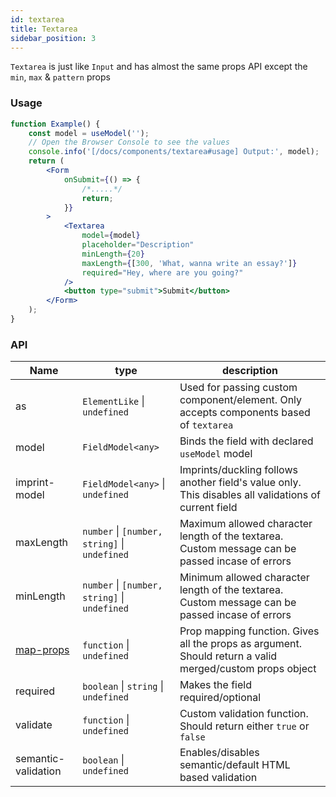 ```yaml
---
id: textarea
title: Textarea
sidebar_position: 3
---
```


`Textarea` is just like `Input` and has almost the same props API except the `min`, `max` & `pattern` props

### Usage

```jsx live
function Example() {
    const model = useModel('');
    // Open the Browser Console to see the values
    console.info('[/docs/components/textarea#usage] Output:', model);
    return (
        <Form
            onSubmit={() => {
                /*.....*/
                return;
            }}
        >
            <Textarea
                model={model}
                placeholder="Description"
                minLength={20}
                maxLength={[300, 'What, wanna write an essay?']}
                required="Hey, where are you going?"
            />
            <button type="submit">Submit</button>
        </Form>
    );
}
```

### API

| Name                                                          | type                                          | description                                                                                              |
| ------------------------------------------------------------- | --------------------------------------------- | -------------------------------------------------------------------------------------------------------- |
| as                                                            | `ElementLike` \| `undefined`                  | Used for passing custom component/element. Only accepts components based of `textarea`                   |
| model                                                         | `FieldModel<any>`                             | Binds the field with declared `useModel` model                                                           |
| imprint-model                                                 | `FieldModel<any>` \| `undefined`              | Imprints/duckling follows another field's value only. This disables all validations of current field     |
| maxLength                                                     | `number` \| `[number, string]` \| `undefined` | Maximum allowed character length of the textarea. Custom message can be passed incase of errors          |
| minLength                                                     | `number` \| `[number, string]` \| `undefined` | Minimum allowed character length of the textarea. Custom message can be passed incase of errors          |
| [map-props](/docs/tutorials/3rd-party-ui-libraries#map-props) | `function` \| `undefined`                     | Prop mapping function. Gives all the props as argument. Should return a valid merged/custom props object |
| required                                                      | `boolean` \| `string` \| `undefined`          | Makes the field required/optional                                                                        |
| validate                                                      | `function` \| `undefined`                     | Custom validation function. Should return either `true` or `false`                                       |
| semantic-validation                                           | `boolean` \| `undefined`                      | Enables/disables semantic/default HTML based validation                                                  |
